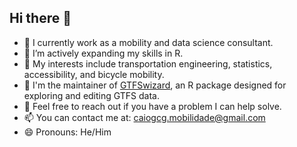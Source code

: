 ## Hi there 👋


- 🔭 I currently work as a mobility and data science consultant.
- 🌱 I’m actively expanding my skills in R.
- 👀 My interests include transportation engineering, statistics, accessibility, and bicycle mobility.
- 🚌 I'm the maintainer of <a href="https://opatp.github.io/GTFSwizard/" target="_blank">GTFSwizard</a>, an R package designed for exploring and editing GTFS data.
- 💬 Feel free to reach out if you have a problem I can help solve.
- 📫 You can contact me at: <a href="mailto:caiogcg.mobilidade@gmail.com" target="_blank">caiogcg.mobilidade@gmail.com</a>
- 😄 Pronouns: He/Him
